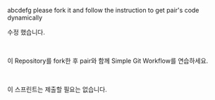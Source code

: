 abcdefg
please fork it and follow the instruction to get pair's code dynamically

수정 했습니다.

<br />

이 Repository를 fork한 후 pair와 함께 Simple Git Workflow를 연습하세요.

<br />

이 스프린트는 제출할 필요는 없습니다.
